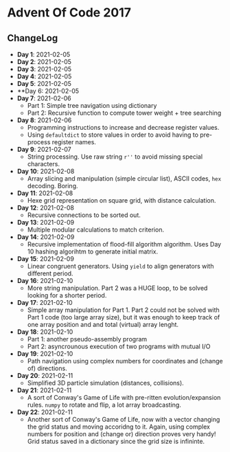 # Advent Of Code 2017

## ChangeLog

* **Day 1**: 2021-02-05
* **Day 2**: 2021-02-05
* **Day 3**: 2021-02-05
* **Day 4**: 2021-02-05
* **Day 5**: 2021-02-05
* **Day 6: 2021-02-05
* **Day 7**: 2021-02-06
  * Part 1: Simple tree navigation using dictionary
  * Part 2: Recursive function to compute tower weight + tree searching
* **Day 8**: 2021-02-06
  * Programming instructions to increase and decrease register values. 
  * Using `defaultdict` to store values in order to avoid having to pre-process register names.
* **Day 9**: 2021-02-07
  * String processing. Use raw string `r''` to avoid missing special characters.
* **Day 10**: 2021-02-08
  * Array slicing and manipulation (simple circular list), ASCII codes, `hex` decoding. Boring.
* **Day 11**: 2021-02-08
  * Hexe grid representation on square grid, with distance calculation.
* **Day 12**: 2021-02-08
  * Recursive connections to be sorted out.
* **Day 13**: 2021-02-09
  * Multiple modular calculations to match criterion.
* **Day 14**: 2021-02-09
  * Recursive implementation of flood-fill algorithm algorithm. Uses Day 10 hashing algorihtm to generate initial matrix.
* **Day 15**: 2021-02-09
  * Linear congruent generators. Using `yield` to align generators with different period.
* **Day 16**: 2021-02-10
  * More string manipulation. Part 2 was a HUGE loop, to be solved looking for a shorter period.
* **Day 17**: 2021-02-10
  * Simple array manipulation for Part 1. Part 2 could not be solved with Part 1 code (too large array size), but it was enough to keep track of one array position and and total (virtual) array lenght.
* **Day 18**: 2021-02-10
  * Part 1: another pseudo-assembly program
  * Part 2: asyncrounous execution of two programs with mutual I/O
* **Day 19**: 2021-02-10
  * Path navigation using complex numbers for coordinates and (change of) directions.
* **Day 20**: 2021-02-11
  * Simplified 3D particle simulation (distances, collisions).
* **Day 21**: 2021-02-11
  * A sort of Conway's Game of Life with pre-ritten evolution/expansion rules. `numpy` to rotate and flip, a lot array broadcasting. 
* **Day 22**: 2021-02-11
  * Another sort of Conway's Game of Life, now with a vector changing the grid status and moving accoridng to it. Again, using complex numbers for position and (change or) direction proves very handy! Grid status saved in a dictionary since the grid size is infininte.

